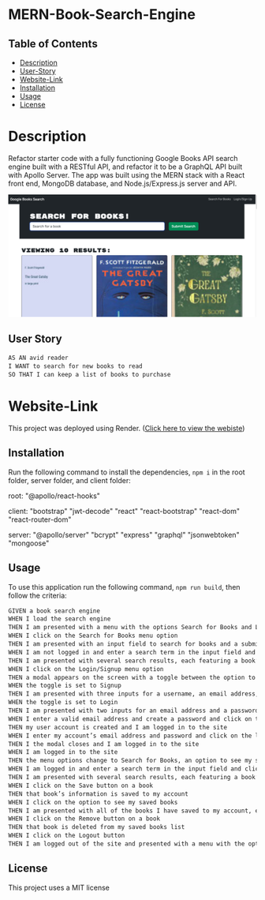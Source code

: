# MERN-Book-Search-Engine

## Table of Contents
 * [Description](#Description)
 * [User-Story](#User-Story)
 * [Website-Link](#Website-Link)
 * [Installation](#Installation)
 * [Usage](#Usage)
 * [License](#License)

# Description

Refactor  starter code with a fully functioning Google Books API search engine built with a RESTful API, and refactor it to be a GraphQL API built with Apollo Server. The app was built using the MERN stack with a React front end, MongoDB database, and Node.js/Express.js server and API. 

![SearchForBooksPage](Assets/Searchforbooksscreenshot.png)

## User Story

```md
AS AN avid reader
I WANT to search for new books to read
SO THAT I can keep a list of books to purchase
```

# Website-Link

This project was deployed using Render. ([Click here to view the webiste](https://mern-book-search-engine-txq7.onrender.com))

## Installation

Run the following command to install the dependencies, `npm i` in the root folder, server folder, and client folder:

root:
    "@apollo/react-hooks"

client:
    "bootstrap"
    "jwt-decode" 
    "react"
    "react-bootstrap"
    "react-dom"
    "react-router-dom"

server:
    "@apollo/server"
    "bcrypt"
    "express"
    "graphql"
    "jsonwebtoken"
    "mongoose"

## Usage

To use this application run the following command, `npm run build`, then follow the criteria: 

```md
GIVEN a book search engine
WHEN I load the search engine
THEN I am presented with a menu with the options Search for Books and Login/Signup and an input field to search for books and a submit button
WHEN I click on the Search for Books menu option
THEN I am presented with an input field to search for books and a submit button
WHEN I am not logged in and enter a search term in the input field and click the submit button
THEN I am presented with several search results, each featuring a book’s title, author, description, image, and a link to that book on the Google Books site
WHEN I click on the Login/Signup menu option
THEN a modal appears on the screen with a toggle between the option to log in or sign up
WHEN the toggle is set to Signup
THEN I am presented with three inputs for a username, an email address, and a password, and a signup button
WHEN the toggle is set to Login
THEN I am presented with two inputs for an email address and a password and login button
WHEN I enter a valid email address and create a password and click on the signup button
THEN my user account is created and I am logged in to the site
WHEN I enter my account’s email address and password and click on the login button
THEN I the modal closes and I am logged in to the site
WHEN I am logged in to the site
THEN the menu options change to Search for Books, an option to see my saved books, and Logout
WHEN I am logged in and enter a search term in the input field and click the submit button
THEN I am presented with several search results, each featuring a book’s title, author, description, image, and a link to that book on the Google Books site and a button to save a book to my account
WHEN I click on the Save button on a book
THEN that book’s information is saved to my account
WHEN I click on the option to see my saved books
THEN I am presented with all of the books I have saved to my account, each featuring the book’s title, author, description, image, and a link to that book on the Google Books site and a button to remove a book from my account
WHEN I click on the Remove button on a book
THEN that book is deleted from my saved books list
WHEN I click on the Logout button
THEN I am logged out of the site and presented with a menu with the options Search for Books and Login/Signup and an input field to search for books and a submit button  
```

## License

This project uses a MIT license